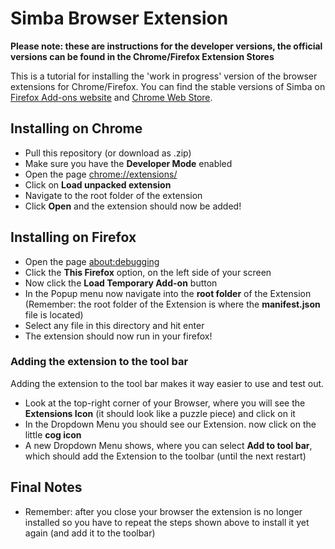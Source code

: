 # Simba Browser Extension

**Please note: these are instructions for the developer versions, the official versions can be found in the Chrome/Firefox Extension Stores**

This is a tutorial for installing the 'work in progress' version of the browser extensions for Chrome/Firefox.
You can find the stable versions of Simba on [Firefox Add-ons website](https://addons.mozilla.org/de/firefox/addon/simba-text-assistant/) and [Chrome Web Store](https://chromewebstore.google.com/detail/simba-text-assistant/lllfbelghpclobblmackbkheabbhfdhf). 

## Installing on Chrome
- Pull this repository (or download as .zip)
- Make sure you have the **Developer Mode** enabled
- Open the page [chrome://extensions/](chrome://extensions/)
- Click on **Load unpacked extension**
- Navigate to the root folder of the extension
- Click **Open** and the extension should now be added!

## Installing on Firefox
- Open the page [about:debugging](about:debugging)
- Click the **This Firefox** option, on the left side of your screen
- Now click the **Load Temporary Add-on** button
- In the Popup menu now navigate into the **root folder** of the Extension (Remember: the root folder of the Extension is where the **manifest.json** file is located)
- Select any file in this directory and hit enter
- The extension should now run in your firefox!

### Adding the extension to the tool bar
Adding the extension to the tool bar makes it way easier to use and test out. 
- Look at the top-right corner of your Browser, where you will see the **Extensions Icon** (it should look like a puzzle piece) and click on it
- In the Dropdown Menu you should see our Extension. now click on the little **cog icon**
- A new Dropdown Menu shows, where you can select **Add to tool bar**, which should add the Extension to the toolbar (until the next restart)

## Final Notes
- Remember: after you close your browser the extension is no longer installed so you have to repeat the steps shown above to install it yet again (and add it to the toolbar)


